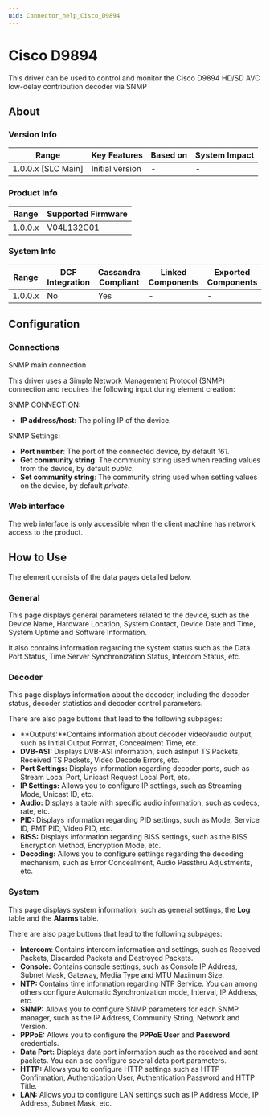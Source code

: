 ```yaml
---
uid: Connector_help_Cisco_D9894
---
```


# Cisco D9894

This driver can be used to control and monitor the Cisco D9894 HD/SD AVC low-delay contribution decoder via SNMP

## About

### Version Info

| **Range**            | **Key Features** | **Based on** | **System Impact** |
|----------------------|------------------|--------------|-------------------|
| 1.0.0.x \[SLC Main\] | Initial version  | \-           | \-                |

### Product Info

| **Range** | **Supported Firmware** |
|-----------|------------------------|
| 1.0.0.x   | V04L132C01             |

### System Info

| **Range** | **DCF Integration** | **Cassandra Compliant** | **Linked Components** | **Exported Components** |
|-----------|---------------------|-------------------------|-----------------------|-------------------------|
| 1.0.0.x   | No                  | Yes                     | \-                    | \-                      |

## Configuration

### Connections

SNMP main connection

This driver uses a Simple Network Management Protocol (SNMP) connection and requires the following input during element creation:

SNMP CONNECTION:

- **IP address/host**: The polling IP of the device.

SNMP Settings:

- **Port number**: The port of the connected device, by default *161*.
- **Get community string**: The community string used when reading values from the device, by default *public*.
- **Set community string**: The community string used when setting values on the device, by default *private*.

### Web interface

The web interface is only accessible when the client machine has network access to the product.

## How to Use

The element consists of the data pages detailed below.

### General

This page displays general parameters related to the device, such as the Device Name, Hardware Location, System Contact, Device Date and Time, System Uptime and Software Information.

It also contains information regarding the system status such as the Data Port Status, Time Server Synchronization Status, Intercom Status, etc.

### Decoder

This page displays information about the decoder, including the decoder status, decoder statistics and decoder control parameters.

There are also page buttons that lead to the following subpages:

- **Outputs:**Contains information about decoder video/audio output, such as Initial Output Format, Concealment Time, etc.
- **DVB-ASI:** Displays DVB-ASI information, such asInput TS Packets, Received TS Packets, Video Decode Errors, etc.
- **Port Settings:** Displays information regarding decoder ports, such as Stream Local Port, Unicast Request Local Port, etc.
- **IP Settings:** Allows you to configure IP settings, such as Streaming Mode, Unicast ID, etc.
- **Audio:** Displays a table with specific audio information, such as codecs, rate, etc.
- **PID:** Displays information regarding PID settings, such as Mode, Service ID, PMT PID, Video PID, etc.
- **BISS:** Displays information regarding BISS settings, such as the BISS Encryption Method, Encryption Mode, etc.
- **Decoding:** Allows you to configure settings regarding the decoding mechanism, such as Error Concealment, Audio Passthru Adjustments, etc.

### System

This page displays system information, such as general settings, the **Log** table and the **Alarms** table.

There are also page buttons that lead to the following subpages:

- **Intercom**: Contains intercom information and settings, such as Received Packets, Discarded Packets and Destroyed Packets.
- **Console:** Contains console settings, such as Console IP Address, Subnet Mask, Gateway, Media Type and MTU Maximum Size.
- **NTP:** Contains time information regarding NTP Service. You can among others configure Automatic Synchronization mode, Interval, IP Address, etc.
- **SNMP:** Allows you to configure SNMP parameters for each SNMP manager, such as the IP Address, Community String, Network and Version.
- **PPPoE:** Allows you to configure the **PPPoE User** and **Password** credentials.
- **Data Port:** Displays data port information such as the received and sent packets. You can also configure several data port parameters.
- **HTTP:** Allows you to configure HTTP settings such as HTTP Confirmation, Authentication User, Authentication Password and HTTP Title.
- **LAN:** Allows you to configure LAN settings such as IP Address Mode, IP Address, Subnet Mask, etc.
